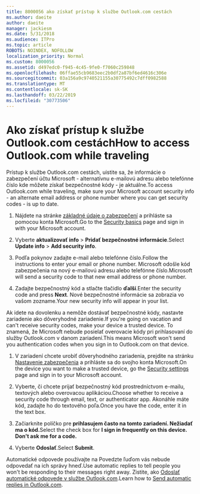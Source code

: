 ```yaml
---
title: 8000056 ako získať prístup k službe Outlook.com cestách
ms.author: daeite
author: daeite
manager: jackiesm
ms.date: 5/31/2018
ms.audience: ITPro
ms.topic: article
ROBOTS: NOINDEX, NOFOLLOW
localization_priority: Normal
ms.custom: 8000056
ms.assetid: d497edc0-f945-4c45-9fe0-f7060c259848
ms.openlocfilehash: 06ffae55cb9683eec2b0df2a87bf6ed4616c306e
ms.sourcegitcommit: 03a156a9c9740521155a30775492c7dff0982588
ms.translationtype: MT
ms.contentlocale: sk-SK
ms.lasthandoff: 03/22/2019
ms.locfileid: "30773506"
---
```

# <a name="how-to-access-outlookcom-while-traveling"></a><span data-ttu-id="ae966-102">Ako získať prístup k službe Outlook.com cestách</span><span class="sxs-lookup"><span data-stu-id="ae966-102">How to access Outlook.com while traveling</span></span>

<span data-ttu-id="ae966-103">Prístup k službe Outlook.com cestách, uistite sa, že informácie o zabezpečení účtu Microsoft - alternatívnu e-mailovú adresu alebo telefónne číslo kde môžete získať bezpečnostné kódy - je aktuálne.</span><span class="sxs-lookup"><span data-stu-id="ae966-103">To access Outlook.com while traveling, make sure your Microsoft account security info - an alternate email address or phone number where you can get security codes - is up to date.</span></span>
  
1. <span data-ttu-id="ae966-104">Nájdete na stránke [základné údaje o zabezpečení](https://go.microsoft.com/fwlink/p/?linkid=842325) a prihláste sa pomocou konta Microsoft.</span><span class="sxs-lookup"><span data-stu-id="ae966-104">Go to the [Security basics](https://go.microsoft.com/fwlink/p/?linkid=842325) page and sign in with your Microsoft account.</span></span> 
    
2. <span data-ttu-id="ae966-105">Vyberte **aktualizovať info** \> **Pridať bezpečnostné informácie**.</span><span class="sxs-lookup"><span data-stu-id="ae966-105">Select **Update info** \> **Add security info**.</span></span> 
    
3. <span data-ttu-id="ae966-106">Podľa pokynov zadajte e-mail alebo telefónne číslo.</span><span class="sxs-lookup"><span data-stu-id="ae966-106">Follow the instructions to enter your email or phone number.</span></span> <span data-ttu-id="ae966-107">Microsoft odošle kód zabezpečenia na nový e-mailovú adresu alebo telefónne číslo.</span><span class="sxs-lookup"><span data-stu-id="ae966-107">Microsoft will send a security code to that new email address or phone number.</span></span>
    
4. <span data-ttu-id="ae966-108">Zadajte bezpečnostný kód a stlačte tlačidlo **ďalší**.</span><span class="sxs-lookup"><span data-stu-id="ae966-108">Enter the security code and press **Next**.</span></span> <span data-ttu-id="ae966-109">Nové bezpečnostné informácie sa zobrazia vo vašom zozname.</span><span class="sxs-lookup"><span data-stu-id="ae966-109">Your new security info will appear in your list.</span></span> 
    
<span data-ttu-id="ae966-110">Ak idete na dovolenku a nemôže dostávať bezpečnostné kódy, nastavte zariadenie ako dôveryhodné zariadenie.</span><span class="sxs-lookup"><span data-stu-id="ae966-110">If you're going on vacation and can't receive security codes, make your device a trusted device.</span></span> <span data-ttu-id="ae966-111">To znamená, že Microsoft nebude posielať overovacie kódy pri prihlasovaní do služby Outlook.com v danom zariadení.</span><span class="sxs-lookup"><span data-stu-id="ae966-111">This means Microsoft won't send you authentication codes when you sign in to Outlook.com on that device.</span></span>
  
1. <span data-ttu-id="ae966-112">V zariadení chcete urobiť dôveryhodného zariadenia, prejdite na stránku [Nastavenie zabezpečenia](https://go.microsoft.com/fwlink/p/?linkid=2002000&amp;clcid=0x409) a prihláste sa do svojho konta Microsoft.</span><span class="sxs-lookup"><span data-stu-id="ae966-112">On the device you want to make a trusted device, go the [Security settings](https://go.microsoft.com/fwlink/p/?linkid=2002000&amp;clcid=0x409) page and sign in to your Microsoft account.</span></span> 
    
2. <span data-ttu-id="ae966-113">Vyberte, či chcete prijať bezpečnostný kód prostredníctvom e-mailu, textových alebo overovacou aplikáciou.</span><span class="sxs-lookup"><span data-stu-id="ae966-113">Choose whether to receive a security code through email, text, or authenticator app.</span></span> <span data-ttu-id="ae966-114">Akonáhle máte kód, zadajte ho do textového poľa.</span><span class="sxs-lookup"><span data-stu-id="ae966-114">Once you have the code, enter it in the text box.</span></span>
    
3. <span data-ttu-id="ae966-115">Začiarknite políčko pre **prihlasujem často na tomto zariadení. Nežiadať ma o kód.**</span><span class="sxs-lookup"><span data-stu-id="ae966-115">Select the check box for **I sign in frequently on this device. Don't ask me for a code.**</span></span>
    
4. <span data-ttu-id="ae966-116">Vyberte **Odoslať**.</span><span class="sxs-lookup"><span data-stu-id="ae966-116">Select **Submit**.</span></span> 
    
<span data-ttu-id="ae966-117">Automatické odpovede používajte na Povedzte ľuďom vás nebude odpovedať na ich správy hneď.</span><span class="sxs-lookup"><span data-stu-id="ae966-117">Use automatic replies to tell people you won't be responding to their messages right away.</span></span> <span data-ttu-id="ae966-118">Zistite, ako [Odoslať automatické odpovede v službe Outlook.com](https://go.microsoft.com/fwlink/p/?linkid=2002100&amp;clcid=0x409).</span><span class="sxs-lookup"><span data-stu-id="ae966-118">Learn how to [Send automatic replies in Outlook.com](https://go.microsoft.com/fwlink/p/?linkid=2002100&amp;clcid=0x409).</span></span>
  

